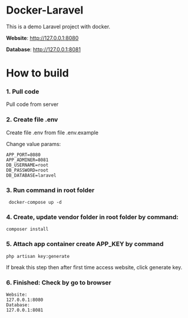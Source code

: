 # Docker-Laravel

This is a demo Laravel project with docker.

**Website**: http://127.0.0.1:8080

**Database**: http://127.0.0.1:8081

# How to build
### 1. Pull code
Pull code from server

### 2. Create file .env
Create file .env from file .env.example 

Change value params:
    
```
APP_PORT=8080
APP_ADMINER=8081
DB_USERNAME=root
DB_PASSWORD=root
DB_DATABASE=laravel
```

### 3. Run command in root folder
```
 docker-compose up -d
```

### 4. Create, update vendor folder in root folder by command:
```
composer install
```

### 5. Attach app container create APP_KEY by command
```
php artisan key:generate
```
If break this step then after first time access website, click generate key.

### 6. Finished: Check by go to browser
```
Website: 
127.0.0.1:8080
Database: 
127.0.0.1:8081
```














